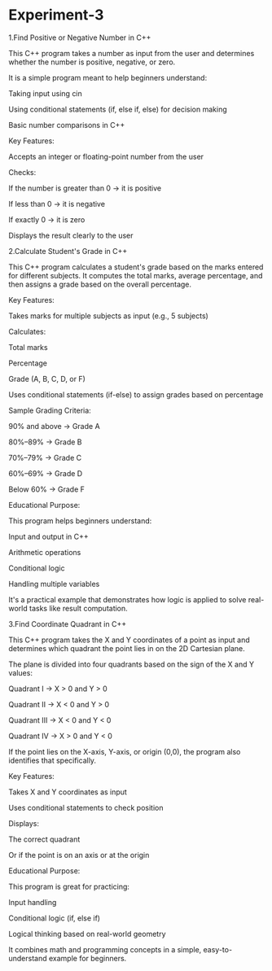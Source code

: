 # Experiment-3

1.Find Positive or Negative Number in C++

This C++ program takes a number as input from the user and determines whether the number is positive, negative, or zero.

It is a simple program meant to help beginners understand:

Taking input using cin

Using conditional statements (if, else if, else) for decision making

Basic number comparisons in C++

Key Features:

Accepts an integer or floating-point number from the user

Checks:

If the number is greater than 0 → it is positive

If less than 0 → it is negative

If exactly 0 → it is zero

Displays the result clearly to the user


2.Calculate Student's Grade in C++

This C++ program calculates a student's grade based on the marks entered for different subjects. It computes the total marks, average percentage, and then assigns a grade based on the overall percentage.

Key Features:

Takes marks for multiple subjects as input (e.g., 5 subjects)

Calculates:

Total marks

Percentage

Grade (A, B, C, D, or F)

Uses conditional statements (if-else) to assign grades based on percentage

Sample Grading Criteria:

90% and above → Grade A

80%–89% → Grade B

70%–79% → Grade C

60%–69% → Grade D

Below 60% → Grade F

Educational Purpose:

This program helps beginners understand:

Input and output in C++

Arithmetic operations

Conditional logic

Handling multiple variables

It's a practical example that demonstrates how logic is applied to solve real-world tasks like result computation.


3.Find Coordinate Quadrant in C++

This C++ program takes the X and Y coordinates of a point as input and determines which quadrant the point lies in on the 2D Cartesian plane.

The plane is divided into four quadrants based on the sign of the X and Y values:

Quadrant I → X > 0 and Y > 0

Quadrant II → X < 0 and Y > 0

Quadrant III → X < 0 and Y < 0

Quadrant IV → X > 0 and Y < 0

If the point lies on the X-axis, Y-axis, or origin (0,0), the program also identifies that specifically.

Key Features:

Takes X and Y coordinates as input

Uses conditional statements to check position

Displays:

The correct quadrant

Or if the point is on an axis or at the origin

Educational Purpose:

This program is great for practicing:

Input handling

Conditional logic (if, else if)

Logical thinking based on real-world geometry

It combines math and programming concepts in a simple, easy-to-understand example for beginners.

